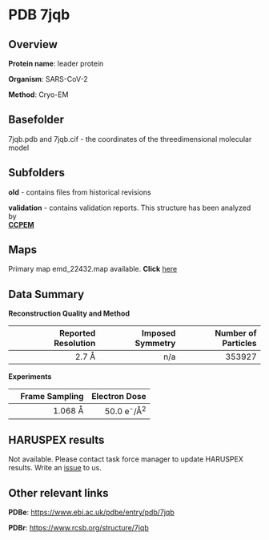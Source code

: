 # PDB 7jqb

## Overview

**Protein name**: leader protein

**Organism**: SARS-CoV-2

**Method**: Cryo-EM



## Basefolder

7jqb.pdb and 7jqb.cif - the coordinates of the threedimensional molecular model

## Subfolders



**old** - contains files from historical revisions

**validation** - contains validation reports. This structure has been analyzed by <br>     [**CCPEM**](https://github.com/thorn-lab/coronavirus_structural_task_force/tree/master/pdb/leader_protein/SARS-CoV-2/7jqb/validation/ccpem-validation)



## Maps

Primary map emd_22432.map available. **Click** [here](http://ftp.wwpdb.org/pub/emdb/structures/EMD-22432/map/) 

## Data Summary
**Reconstruction Quality and Method**

|   | Reported Resolution | Imposed Symmetry | Number of Particles |
|---|-------------:|----------------:|--------------:|
|   |2.7 Å|n/a|353927|

**Experiments**

|   | Frame Sampling | Electron Dose |
|---|-------------:|----------------:|
|   |1.068 Å|50.0 e<sup>-</sup>/Å<sup>2</sup>|

## HARUSPEX results

Not available. Please contact task force manager to update HARUSPEX results. Write an [issue](https://github.com/thorn-lab/coronavirus_structural_task_force/issues) to us.

## Other relevant links 
**PDBe**:  https://www.ebi.ac.uk/pdbe/entry/pdb/7jqb
 
**PDBr**: https://www.rcsb.org/structure/7jqb 
